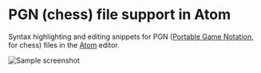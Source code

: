 # PGN (chess) file support in Atom

Syntax highlighting and editing snippets for PGN
([Portable Game Notation](https://en.wikipedia.org/wiki/Portable_Game_Notation), for chess)
files in the [Atom](https://atom.io/) editor.

![Sample screenshot](https://github.com/sanichi/language-pgn/screenshots/sample.png)
